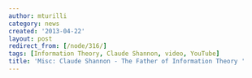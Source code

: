 ```yaml
---
author: mturilli
category: news
created: '2013-04-22'
layout: post
redirect_from: [/node/316/]
tags: [Information Theory, Claude Shannon, video, YouTube]
title: 'Misc: Claude Shannon - The Father of Information Theory '
---
```



